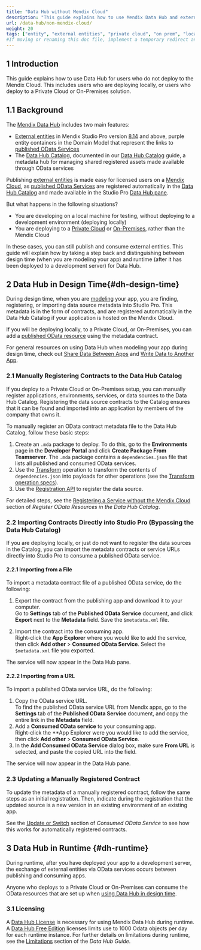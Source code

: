 ```yaml
---
title: "Data Hub without Mendix Cloud"
description: "This guide explains how to use Mendix Data Hub and external entities for local deployments, or for private cloud or on-premises solutions."
url: /data-hub/non-mendix-cloud/
weight: 20
tags: ["entity", "external entities", "private cloud", "on prem", "local", "studio pro", "consumed OData Service"]
#If moving or renaming this doc file, implement a temporary redirect and let the respective team know they should update the URL in the product. See Mapping to Products for more details.
---
```

## 1 Introduction

This guide explains how to use Data Hub for users who do not deploy to the Mendix Cloud. This includes users who are deploying locally, or users who deploy to a Private Cloud or On-Premises solution.

## 1.1 Background

The [Mendix Data Hub](/data-hub/) includes two main features:

* [External entities](/refguide/external-entities) in Mendix Studio Pro version [8.14](/releasenotes/studio-pro/8.14/#data-hub) and above, purple entity containers in the Domain Model that represent the links to [published OData Services](/refguide/published-odata-services/)
* The [Data Hub Catalog](hub.mendix.com), documented in our [Data Hub Catalog](/data-hub/data-hub/catalog/) guide, a metadata hub for managing shared registered assets made available through OData services

Publishing [external entities](/refguide/external-entities/) is made easy for licensed users on a [Mendix Cloud](developerportal/deploy/mendix-cloud-deploy/), as [published OData Services](/refguide/published-odata-services/) are registered automatically in the [Data Hub Catalog](/data-hub/data-hub-catalog/) and made available in the Studio Pro [Data Hub pane](/refguide/data-hub-pane/).

But what happens in the following situations?

* You are developing on a local machine for testing, without deploying to a development environment (deploying locally)
* You are deploying to a [Private Cloud](developerportal/deploy/private-cloud/) or [On-Premises](developerportal/deploy/on-premises-design/), rather than the Mendix Cloud

In these cases, you can still publish and consume external entities. This guide will explain how by taking a step back and distinguishing between design time (when you are modeling your app) and runtime (after it has been deployed to a development server) for Data Hub.

## 2 Data Hub in Design Time{#dh-design-time}

During design time, when you are [modeling](/refguide/modeling/) your app, you are finding, registering, or importing data source metadata into Studio Pro. This metadata is in the form of contracts, and are registered automatically in the Data Hub Catalog if your application is hosted on the Mendix Cloud.

If you will be deploying locally, to a Private Cloud, or On-Premises, you can add a [published OData resource](/refguide/published-odata-resource) using the metadata contract.

For general resources on using Data Hub when modeling your app during design time, check out [Share Data Between Apps](/data-hub/share-data/) and [Write Data to Another App](/data-hub/write-data/).

### 2.1 Manually Registering Contracts to the Data Hub Catalog

If you deploy to a Private Cloud or On-Premises setup, you can manually register applications, environments, services, or data sources to the Data Hub Catalog. Registering the data source contracts to the Catalog ensures that it can be found and imported into an application by members of the company that owns it. 

To manually register an OData contract metadata file to the Data Hub Catalog, follow these basic steps:

1. Create an `.mda` package to deploy. To do this, go to the **Environments** page in the **Developer Portal** and click **Create Package From Teamserver**. The `.mda` package contains a `dependencies.json` file that lists all published and consumed OData services.
2. Use the [Transform](/data-hub/data-hub-catalog/register-data/#transform-api) operation to transform the contents of `dependencies.json` into payloads for other operations (see the [Transform operation specs](http://datahub-spec.s3-website.eu-central-1.amazonaws.com/registration_v4.html#/Endpoints/post_transform_dependenciesjson)).
3. Use the [Registration API](/apidocs-mxsdk/apidocs/data-hub-apis/#registration) to register the data source.

For detailed steps, see the [Registering a Service without the Mendix Cloud](/data-hub/data-hub-catalog/register-data/#without-mendix-cloud) section of *Register OData Resources in the Data Hub Catalog*.

### 2.2 Importing Contracts Directly into Studio Pro (Bypassing the Data Hub Catalog)

If you are deploying locally, or just do not want to register the data sources in the Catalog, you can import the metadata contracts or service URLs directly into Studio Pro to consume a published OData service.

#### 2.2.1 Importing from a File

To import a metadata contract file of a published OData service, do the following:

1.  Export the contract from the publishing app and download it to your computer. </br>
    Go to **Settings** tab of the **Published OData Service** document, and click **Export** next to the **Metadata** field. Save the `$metadata.xml` file.

2.  Import the contract into the consuming app. </br>
    Right-click the **App Explorer** where you would like to add the service, then click **Add other** > **Consumed OData Service**. Select the `$metadata.xml` file you exported.

The service will now appear in the Data Hub pane.

#### 2.2.2 Importing from a URL

To import a published OData service URL, do the following:

1.  Copy the OData service URL. </br>
    To find the published OData service URL from Mendix apps, go to the **Settings** tab of the **Published OData Service** document, and copy the entire link in the **Metadata** field.
2.  Add a **Consumed OData service** to your consuming app.</br>
    Right-click the **App Explorer were you would like to add the service, then click **Add other** > **Consumed OData Service**.
3.  In the **Add Consumed OData Service** dialog box, make sure **From URL** is selected, and paste the copied URL into the field.

The service will now appear in the Data Hub pane.

### 2.3 Updating a Manually Registered Contract

To update the metadata of a manually registered contract, follow the same steps as an initial registration. Then, indicate during the registration that the updated source is a new version in an existing environment of an existing app.

See the [Update or Switch](/refguide/consumed-odata-service/#update-switch) section of *Consumed OData Service*  to see how this works for automatically registered contracts.

## 3 Data Hub in Runtime {#dh-runtime}

During runtime, after you have deployed your app to a development server, the exchange of external entities via OData services occurs between publishing and consuming apps. 

Anyone who deploys to a Private Cloud or On-Premises can consume the OData resources that are set up when [using Data Hub in design time](#dh-design-time).

### 3.1 Licensing 

A [Data Hub License](/data-hub/#data-hub-licences) is necessary for using Mendix Data Hub during runtime. A [Data Hub Free Edition](/data-hub/#dh-free) licenses limits use to 1000 Odata objects per day for each runtime instance. For further details on limitations during runtime, see the [Limitations](/data-hub/#dh-free-limitations) section of the *Data Hub Guide*.
